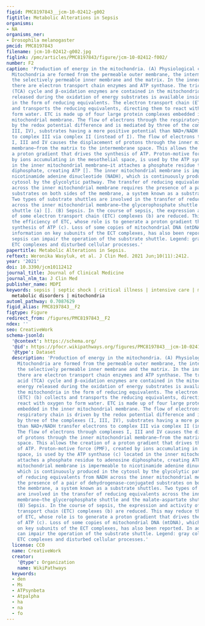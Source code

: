 ```yaml
---
figid: PMC8197843__jcm-10-02412-g002
figtitle: Metabolic Alterations in Sepsis
organisms:
- NA
organisms_ner:
- Drosophila melanogaster
pmcid: PMC8197843
filename: jcm-10-02412-g002.jpg
figlink: /pmc/articles/PMC8197843/figure/jcm-10-02412-f002/
number: F2
caption: 'Production of energy in the mitochondria. (A) Physiological conditions.
  Mitochondria are formed from the permeable outer membrane, the intermembrane space,
  the selectively permeable inner membrane and the matrix. In the inner membrane,
  there are electron transport chain enzymes and ATP synthase. The tricarboxylic acid
  (TCA) cycle and β-oxidation enzymes are contained in the mitochondrion. The energy
  released during the oxidation of energy substrates is available inside the mitochondria
  in the form of reducing equivalents. The electron transport chain (ETC) (b) collects
  and transports the reducing equivalents, directing them to react with oxygen to
  form water. ETC is made up of four large protein complexes embedded in the inner
  mitochondrial membrane. The flow of electrons through the respiratory chain is driven
  by the redox potential difference and is mediated by three of the complexes (I,
  III, IV), substrates having a more positive potential than NAD+/NADH transfer electrons
  to complex III via complex II (instead of I). The flow of electrons through complexes
  I, III and IV causes the displacement of protons through the inner mitochondrial
  membrane—from the matrix to the intermembrane space. This allows the creation of
  a proton gradient that drives the synthesis of ATP. Proton-motive force (PMF), created
  by ions accumulating in the mesothelial space, is used by the ATP synthase (c) located
  in the inner mitochondrial membrane—it attaches a phosphate residue to adenosine
  diphosphate, creating ATP []. The inner mitochondrial membrane is impermeable to
  nicotinamide adenine dinucleotide (NADH), which is continuously produced in the
  cytosol by the glycolytic pathway. The transfer of reducing equivalents from NADH
  across the inner mitochondrial membrane requires the presence of a pair of dehydrogenase-conjugated
  substrates on both sides of the membrane, a system known as a substrate shuttles.
  Two types of substrate shuttles are involved in the transfer of reducing equivalents
  across the inner mitochondrial membrane—the glycerophosphate shuttle and the malate-aspartate
  shuttle (a) []. (B) Sepsis. In the course of sepsis, the expression and activity
  of some electron transport chain (ETC) complexes (b) are reduced. This may reduce
  the efficiency of ETC, whose role is to generate a proton gradient that drives the
  synthesis of ATP (c). Loss of some copies of mitochondrial DNA (mtDNA), which contains
  information on key subunits of the ECT complexes, has also been reported. In addition,
  sepsis can impair the operation of the substrate shuttle. Legend: gray color—insufficient
  ETC complexes and disturbed cellular processes.'
papertitle: Metabolic Alterations in Sepsis.
reftext: Weronika Wasyluk, et al. J Clin Med. 2021 Jun;10(11):2412.
year: '2021'
doi: 10.3390/jcm10112412
journal_title: Journal of Clinical Medicine
journal_nlm_ta: J Clin Med
publisher_name: MDPI
keywords: sepsis | septic shock | critical illness | intensive care | metabolism |
  metabolic disorders | mitochondria
automl_pathway: 0.7087629
figid_alias: PMC8197843__F2
figtype: Figure
redirect_from: /figures/PMC8197843__F2
ndex: ''
seo: CreativeWork
schema-jsonld:
  '@context': https://schema.org/
  '@id': https://pfocr.wikipathways.org/figures/PMC8197843__jcm-10-02412-g002.html
  '@type': Dataset
  description: 'Production of energy in the mitochondria. (A) Physiological conditions.
    Mitochondria are formed from the permeable outer membrane, the intermembrane space,
    the selectively permeable inner membrane and the matrix. In the inner membrane,
    there are electron transport chain enzymes and ATP synthase. The tricarboxylic
    acid (TCA) cycle and β-oxidation enzymes are contained in the mitochondrion. The
    energy released during the oxidation of energy substrates is available inside
    the mitochondria in the form of reducing equivalents. The electron transport chain
    (ETC) (b) collects and transports the reducing equivalents, directing them to
    react with oxygen to form water. ETC is made up of four large protein complexes
    embedded in the inner mitochondrial membrane. The flow of electrons through the
    respiratory chain is driven by the redox potential difference and is mediated
    by three of the complexes (I, III, IV), substrates having a more positive potential
    than NAD+/NADH transfer electrons to complex III via complex II (instead of I).
    The flow of electrons through complexes I, III and IV causes the displacement
    of protons through the inner mitochondrial membrane—from the matrix to the intermembrane
    space. This allows the creation of a proton gradient that drives the synthesis
    of ATP. Proton-motive force (PMF), created by ions accumulating in the mesothelial
    space, is used by the ATP synthase (c) located in the inner mitochondrial membrane—it
    attaches a phosphate residue to adenosine diphosphate, creating ATP []. The inner
    mitochondrial membrane is impermeable to nicotinamide adenine dinucleotide (NADH),
    which is continuously produced in the cytosol by the glycolytic pathway. The transfer
    of reducing equivalents from NADH across the inner mitochondrial membrane requires
    the presence of a pair of dehydrogenase-conjugated substrates on both sides of
    the membrane, a system known as a substrate shuttles. Two types of substrate shuttles
    are involved in the transfer of reducing equivalents across the inner mitochondrial
    membrane—the glycerophosphate shuttle and the malate-aspartate shuttle (a) [].
    (B) Sepsis. In the course of sepsis, the expression and activity of some electron
    transport chain (ETC) complexes (b) are reduced. This may reduce the efficiency
    of ETC, whose role is to generate a proton gradient that drives the synthesis
    of ATP (c). Loss of some copies of mitochondrial DNA (mtDNA), which contains information
    on key subunits of the ECT complexes, has also been reported. In addition, sepsis
    can impair the operation of the substrate shuttle. Legend: gray color—insufficient
    ETC complexes and disturbed cellular processes.'
  license: CC0
  name: CreativeWork
  creator:
    '@type': Organization
    name: WikiPathways
  keywords:
  - den
  - Ms
  - ATPsynbeta
  - Atpalpha
  - ha
  - na
  - fo
---
```

